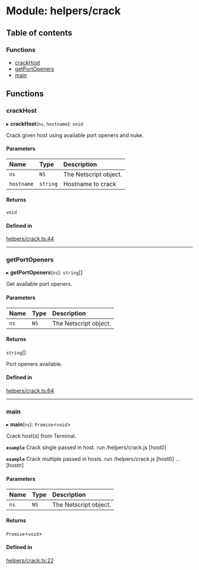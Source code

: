 # Module: helpers/crack

## Table of contents

### Functions

- [crackHost](../wiki/helpers.crack#crackhost)
- [getPortOpeners](../wiki/helpers.crack#getportopeners)
- [main](../wiki/helpers.crack#main)

## Functions

### crackHost

▸ **crackHost**(`ns`, `hostname`): `void`

Crack given host using available port openers and nuke.

#### Parameters

| Name | Type | Description |
| :------ | :------ | :------ |
| `ns` | `NS` | The Netscript object. |
| `hostname` | `string` | Hostname to crack |

#### Returns

`void`

#### Defined in

[helpers/crack.ts:44](https://github.com/vladzaharia/bitburner/blob/main/src/helpers/crack.ts#L44)

___

### getPortOpeners

▸ **getPortOpeners**(`ns`): `string`[]

Get available port openers.

#### Parameters

| Name | Type | Description |
| :------ | :------ | :------ |
| `ns` | `NS` | The Netscript object. |

#### Returns

`string`[]

Port openers available.

#### Defined in

[helpers/crack.ts:64](https://github.com/vladzaharia/bitburner/blob/main/src/helpers/crack.ts#L64)

___

### main

▸ **main**(`ns`): `Promise`<`void`\>

Crack host(s) from Terminal.

**`example`** Crack single passed in host.
run /helpers/crack.js [host0]

**`example`** Crack multiple passed in hosts.
run /helpers/crack.js [host0] ... [hostn]

#### Parameters

| Name | Type | Description |
| :------ | :------ | :------ |
| `ns` | `NS` | The Netscript object. |

#### Returns

`Promise`<`void`\>

#### Defined in

[helpers/crack.ts:22](https://github.com/vladzaharia/bitburner/blob/main/src/helpers/crack.ts#L22)
